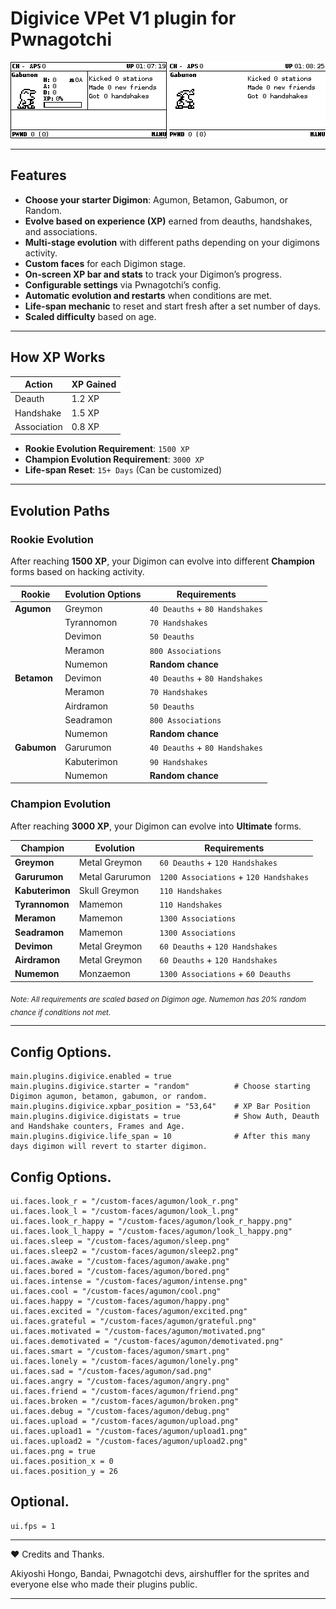 # Digivice VPet V1 plugin for Pwnagotchi

![Alt text](preview.png) ![Alt text](preview1.png)


---

## Features

- **Choose your starter Digimon**: Agumon, Betamon, Gabumon, or Random.
- **Evolve based on experience (XP)** earned from deauths, handshakes, and associations.
- **Multi-stage evolution** with different paths depending on your digimons activity.
- **Custom faces** for each Digimon stage.
- **On-screen XP bar and stats** to track your Digimon’s progress.
- **Configurable settings** via Pwnagotchi’s config.
- **Automatic evolution and restarts** when conditions are met.
- **Life-span mechanic** to reset and start fresh after a set number of days.
- **Scaled difficulty** based on age.
---

## How XP Works

| Action       | XP Gained  |
|-------------|-----------|
| Deauth      | 1.2 XP    |
| Handshake   | 1.5 XP    |
| Association | 0.8 XP    |

- **Rookie Evolution Requirement**: `1500 XP`
- **Champion Evolution Requirement**: `3000 XP`
- **Life-span Reset**: `15+ Days` (Can be customized)

---

## Evolution Paths

### **Rookie Evolution**
After reaching **1500 XP**, your Digimon can evolve into different **Champion** forms based on hacking activity.

| Rookie    | Evolution Options | Requirements |
|-----------|------------------|-------------|
| **Agumon**  | Greymon  | `40 Deauths` + `80 Handshakes` |
|           | Tyrannomon  | `70 Handshakes` |
|           | Devimon  | `50 Deauths` |
|           | Meramon  | `800 Associations` |
|           | Numemon  | **Random chance** |
| **Betamon**  | Devimon  | `40 Deauths` + `80 Handshakes` |
|           | Meramon  | `70 Handshakes` |
|           | Airdramon  | `50 Deauths` |
|           | Seadramon  | `800 Associations` |
|           | Numemon  | **Random chance** |
| **Gabumon** | Garurumon  | `40 Deauths` + `80 Handshakes` |
|           | Kabuterimon  | `90 Handshakes` |
|           | Numemon  | **Random chance** |

### **Champion Evolution**
After reaching **3000 XP**, your Digimon can evolve into **Ultimate** forms.

| Champion | Evolution | Requirements |
|----------|-----------|-------------|
| **Greymon** | Metal Greymon | `60 Deauths` + `120 Handshakes` |
| **Garurumon** | Metal Garurumon | `1200 Associations` + `120 Handshakes` |
| **Kabuterimon** | Skull Greymon | `110 Handshakes` |
| **Tyrannomon** | Mamemon | `110 Handshakes` |
| **Meramon** | Mamemon | `1300 Associations` |
| **Seadramon** | Mamemon | `1300 Associations` |
| **Devimon** | Metal Greymon | `60 Deauths` + `120 Handshakes` |
| **Airdramon** | Metal Greymon | `60 Deauths` + `120 Handshakes` |
| **Numemon** | Monzaemon | `1300 Associations` + `60 Deauths` |


<sub><em>Note: All requirements are scaled based on Digimon age. Numemon has 20% random chance if conditions not met.</em></sub>

---




## Config Options.

```
main.plugins.digivice.enabled = true
main.plugins.digivice.starter = "random"          # Choose starting Digimon agumon, betamon, gabumon, or random.
main.plugins.digivice.xpbar_position = "53,64"    # XP Bar Position
main.plugins.digivice.digistats = true            # Show Auth, Deauth and Handshake counters, Frames and Age.
main.plugins.digivice.life_span = 10              # After this many days digimon will revert to starter digimon.
```

## Config Options.
```
ui.faces.look_r = "/custom-faces/agumon/look_r.png"
ui.faces.look_l = "/custom-faces/agumon/look_l.png"
ui.faces.look_r_happy = "/custom-faces/agumon/look_r_happy.png"
ui.faces.look_l_happy = "/custom-faces/agumon/look_l_happy.png"
ui.faces.sleep = "/custom-faces/agumon/sleep.png"
ui.faces.sleep2 = "/custom-faces/agumon/sleep2.png"
ui.faces.awake = "/custom-faces/agumon/awake.png"
ui.faces.bored = "/custom-faces/agumon/bored.png"
ui.faces.intense = "/custom-faces/agumon/intense.png"
ui.faces.cool = "/custom-faces/agumon/cool.png"
ui.faces.happy = "/custom-faces/agumon/happy.png"
ui.faces.excited = "/custom-faces/agumon/excited.png"
ui.faces.grateful = "/custom-faces/agumon/grateful.png"
ui.faces.motivated = "/custom-faces/agumon/motivated.png"
ui.faces.demotivated = "/custom-faces/agumon/demotivated.png"
ui.faces.smart = "/custom-faces/agumon/smart.png"
ui.faces.lonely = "/custom-faces/agumon/lonely.png"
ui.faces.sad = "/custom-faces/agumon/sad.png"
ui.faces.angry = "/custom-faces/agumon/angry.png"
ui.faces.friend = "/custom-faces/agumon/friend.png"
ui.faces.broken = "/custom-faces/agumon/broken.png"
ui.faces.debug = "/custom-faces/agumon/debug.png"
ui.faces.upload = "/custom-faces/agumon/upload.png"
ui.faces.upload1 = "/custom-faces/agumon/upload1.png"
ui.faces.upload2 = "/custom-faces/agumon/upload2.png"
ui.faces.png = true
ui.faces.position_x = 0
ui.faces.position_y = 26

```

## Optional. 
```
ui.fps = 1
```







---



❤️ Credits and Thanks.


Akiyoshi Hongo, Bandai, Pwnagotchi devs, airshuffler for the sprites and everyone else who made their plugins public. 




---



